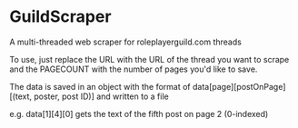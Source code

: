 # GuildScraper
A multi-threaded web scraper for roleplayerguild.com threads

To use, just replace the URL with the URL of the thread you want to scrape and the PAGECOUNT with the number of pages you'd like to save.

The data is saved in an object with the format of data[page][postOnPage][(text, poster, post ID)] and written to a file

e.g. data[1][4][0] gets the text of the fifth post on page 2 (0-indexed) 
